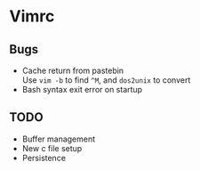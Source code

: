 # Vimrc

## Bugs
- Cache return from pastebin  
  Use `vim -b` to find `^M`, and `dos2unix` to convert
- Bash syntax exit error on startup

## TODO
- Buffer management  
- New c file setup  
- Persistence
